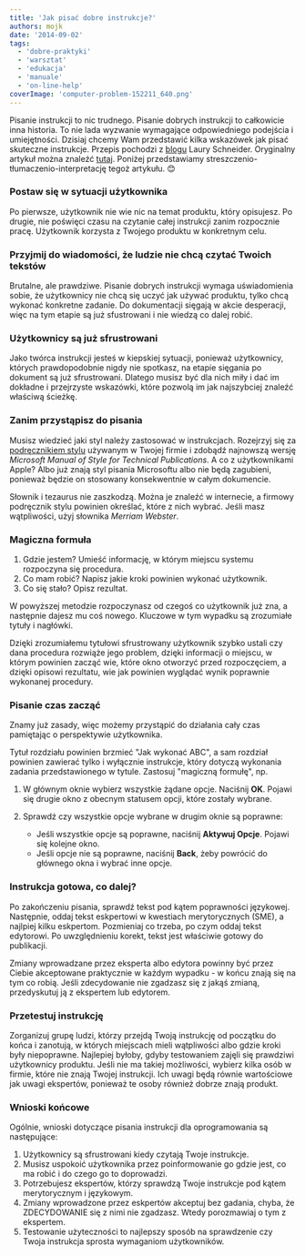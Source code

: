```yaml
---
title: 'Jak pisać dobre instrukcje?'
authors: mojk
date: '2014-09-02'
tags:
  - 'dobre-praktyki'
  - 'warsztat'
  - 'edukacja'
  - 'manuale'
  - 'on-line-help'
coverImage: 'computer-problem-152211_640.png'
---
```


Pisanie instrukcji to nic trudnego. Pisanie dobrych instrukcji to całkowicie
inna historia. To nie lada wyzwanie wymagające odpowiedniego podejścia i
umiejętności. Dzisiaj chcemy Wam przedstawić kilka wskazówek jak pisać skuteczne
instrukcje. Przepis pochodzi z [blogu](http://lauraschneider.hubpages.com/)
Laury Schneider. Oryginalny artykuł można znaleźć
[tutaj](http://lauraschneider.hubpages.com/hub/How-to-write-better-computer-instructions).
Poniżej przedstawiamy streszczenio-tłumaczenio-interpretację tegoż artykułu. 😊

<!--truncate-->

### Postaw się w sytuacji użytkownika

Po pierwsze, użytkownik nie wie nic na temat produktu, który opisujesz. Po
drugie, nie poświęci czasu na czytanie całej instrukcji zanim rozpocznie pracę.
Użytkownik korzysta z Twojego produktu w konkretnym celu.

### Przyjmij do wiadomości, że ludzie nie chcą czytać Twoich tekstów

Brutalne, ale prawdziwe. Pisanie dobrych instrukcji wymaga uświadomienia sobie,
że użytkownicy nie chcą się uczyć jak używać produktu, tylko chcą wykonać
konkretne zadanie. Do dokumentacji sięgają w akcie desperacji, więc na tym
etapie są już sfustrowani i nie wiedzą co dalej robić.

### Użytkownicy są już sfrustrowani

Jako twórca instrukcji jesteś w kiepskiej sytuacji, ponieważ użytkownicy,
których prawdopodobnie nigdy nie spotkasz, na etapie sięgania po dokument są już
sfrustrowani. Dlatego musisz być dla nich miły i dać im dokładne i przejrzyste
wskazówki, które pozwolą im jak najszybciej znaleźć właściwą ścieżkę.

### Zanim przystąpisz do pisania

Musisz wiedzieć jaki styl należy zastosować w instrukcjach. Rozejrzyj się za
[podręcznikiem stylu](../podrecznik-stylu-stylrecznik/index.md) używanym w
Twojej firmie i zdobądź najnowszą wersję _Microsoft Manual of Style for
Technical Publications_. A co z użytkownikami Apple? Albo już znają styl pisania
Microsoftu albo nie będą zagubieni, ponieważ będzie on stosowany konsekwentnie w
całym dokumencie.

Słownik i tezaurus nie zaszkodzą. Można je znaleźć w internecie, a firmowy
podręcznik stylu powinien określać, które z nich wybrać. Jeśli masz wątpliwości,
użyj słownika _Merriam Webster_.

### Magiczna formuła

1. Gdzie jestem? Umieść informację, w którym miejscu systemu rozpoczyna się
   procedura.
2. Co mam robić? Napisz jakie kroki powinien wykonać użytkownik.
3. Co się stało? Opisz rezultat.

W powyższej metodzie rozpoczynasz od czegoś co użytkownik już zna, a następnie
dajesz mu coś nowego. Kluczowe w tym wypadku są zrozumiałe tytuły i nagłówki.

Dzięki zrozumiałemu tytułowi sfrustrowany użytkownik szybko ustali czy dana
procedura rozwiąże jego problem, dzięki informacji o miejscu, w którym powinien
zacząć wie, które okno otworzyć przed rozpoczęciem, a dzięki opisowi rezultatu,
wie jak powinien wyglądać wynik poprawnie wykonanej procedury.

### Pisanie czas zacząć

Znamy już zasady, więc możemy przystąpić do działania cały czas pamiętając o
perspektywie użytkownika.

Tytuł rozdziału powinien brzmieć "Jak wykonać ABC", a sam rozdział powinien
zawierać tylko i wyłącznie instrukcje, który dotyczą wykonania zadania
przedstawionego w tytule. Zastosuj "magiczną formułę", np.

1. W głównym oknie wybierz wszystkie żądane opcje. Naciśnij **OK**. Pojawi się
   drugie okno z obecnym statusem opcji, które zostały wybrane.
2. Sprawdź czy wszystkie opcje wybrane w drugim oknie są poprawne:

   - Jeśli wszystkie opcje są poprawne, naciśnij **Aktywuj Opcje**. Pojawi się
     kolejne okno.
   - Jeśli opcje nie są poprawne, naciśnij **Back**, żeby powrócić do głównego
     okna i wybrać inne opcje.

### Instrukcja gotowa, co dalej?

Po zakończeniu pisania, sprawdź tekst pod kątem poprawności językowej.
Następnie, oddaj tekst eskpertowi w kwestiach merytorycznych (SME), a najlpiej
kilku eskpertom. Pozmieniaj co trzeba, po czym oddaj tekst edytorowi. Po
uwzględnieniu korekt, tekst jest właściwie gotowy do publikacji.

Zmiany wprowadzane przez eksperta albo edytora powinny być przez Ciebie
akceptowane praktycznie w każdym wypadku - w końcu znają się na tym co robią.
Jeśli zdecydowanie nie zgadzasz się z jakąś zmianą, przedyskutuj ją z ekspertem
lub edytorem.

### Przetestuj instrukcję

Zorganizuj grupę ludzi, którzy przejdą Twoją instrukcję od początku do końca i
zanotują, w których miejscach mieli wątpliwości albo gdzie kroki były
niepoprawne. Najlepiej byłoby, gdyby testowaniem zajęli się prawdziwi
użytkownicy produktu. Jeśli nie ma takiej możliwości, wybierz kilka osób w
firmie, które nie znają Twojej instrukcji. Ich uwagi będą równie wartościowe jak
uwagi ekspertów, ponieważ te osoby również dobrze znają produkt.

### Wnioski końcowe

Ogólnie, wnioski dotyczące pisania instrukcji dla oprogramowania są następujące:

1. Użytkownicy są sfrustrowani kiedy czytają Twoje instrukcje.
2. Musisz uspokoić użytkownika przez poinformowanie go gdzie jest, co ma robić i
   do czego go to doprowadzi.
3. Potrzebujesz ekspertów, którzy sprawdzą Twoje instrukcje pod kątem
   merytorycznym i językowym.
4. Zmiany wprowadzone przez eskpertów akceptuj bez gadania, chyba, że
   ZDECYDOWANIE się z nimi nie zgadzasz. Wtedy porozmawiaj o tym z ekspertem.
5. Testowanie użyteczności to najlepszy sposób na sprawdzenie czy Twoja
   instrukcja sprosta wymaganiom użytkowników.

